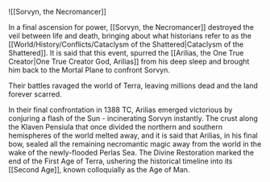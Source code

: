 ![[Sorvyn, the Necromancer]] 

In a final ascension for power, [[Sorvyn, the Necromancer]] destroyed the veil between life and death, bringing about what historians refer to as the [[World/History/Conflicts/Cataclysm of the Shattered|Cataclysm of the Shattered]]. It is said that this event, spurred the [[Arilias, the One True Creator|One True Creator God, Arilias]] from his deep sleep and brought him back to the Mortal Plane to confront Sorvyn.

Their battles ravaged the world of Terra, leaving millions dead and the land forever scarred.

In their final confrontation in 1388 TC, Arilias emerged victorious by conjuring a flash of the Sun - incinerating Sorvyn instantly. The crust along the Klaven Pensiula that once divided the northern and southern hemispheres of the world melted away, and it is said that Arilias, in his final bow, sealed all the remaining necromantic magic away from the world in the wake of the newly-flooded Perlas Sea. The Divine Restoration marked the end of the First Age of Terra, ushering the historical timeline into its [[Second Age]], known colloquially as the Age of Man.